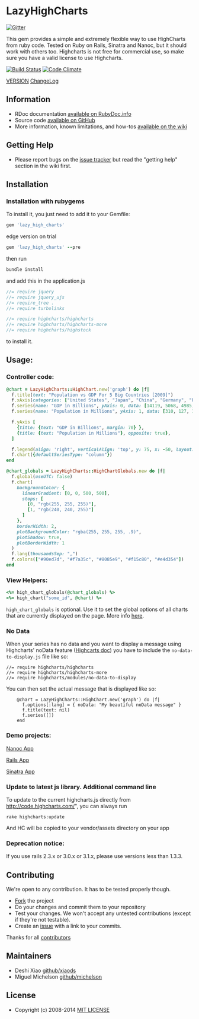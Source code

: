 # LazyHighCharts

[![Gitter](https://badges.gitter.im/Join%20Chat.svg)](https://gitter.im/michelson/lazy_high_charts?utm_source=badge&utm_medium=badge&utm_campaign=pr-badge&utm_content=badge)

This gem provides a simple and extremely flexible way to use HighCharts from ruby code.
Tested on Ruby on Rails, Sinatra and Nanoc, but it should work with others too. Highcharts is not free for commercial use, so make sure you have a valid license to use Highcharts.


[![Build Status](https://travis-ci.org/michelson/lazy_high_charts.png?branch=master)](http://travis-ci.org/michelson/lazy_high_charts)
[![Code Climate](https://codeclimate.com/github/michelson/lazy_high_charts.png)](https://codeclimate.com/github/michelson/lazy_high_charts)

[VERSION](https://github.com/michelson/lazy_high_charts/blob/master/GEM_VERSION)
[ChangeLog](https://github.com/michelson/lazy_high_charts/blob/master/CHANGELOG.md)

## Information

* RDoc documentation [available on RubyDoc.info](http://rubydoc.info/gems/lazy_high_charts/frames)
* Source code [available on GitHub](http://github.com/michelson/lazy_high_charts)
* More information, known limitations, and how-tos [available on the wiki](https://github.com/michelson/lazy_high_charts/wiki)

## Getting Help

* Please report bugs on the [issue tracker](http://github.com/michelson/lazy_high_charts/issues) but read the "getting help" section in the wiki first.

## Installation

### Installation with rubygems

To install it, you just need to add it to your Gemfile:

```ruby
gem 'lazy_high_charts'
```
edge version on trial
```ruby
gem 'lazy_high_charts' --pre
```

then run

```bash
bundle install
```

and add this in the application.js

```js
//= require jquery
//= require jquery_ujs
//= require_tree .
//= require turbolinks

//= require highcharts/highcharts
//= require highcharts/highcharts-more
//= require highcharts/highstock
```

to install it.

## Usage:

### Controller code:
```ruby
@chart = LazyHighCharts::HighChart.new('graph') do |f|
  f.title(text: "Population vs GDP For 5 Big Countries [2009]")
  f.xAxis(categories: ["United States", "Japan", "China", "Germany", "France"])
  f.series(name: "GDP in Billions", yAxis: 0, data: [14119, 5068, 4985, 3339, 2656])
  f.series(name: "Population in Millions", yAxis: 1, data: [310, 127, 1340, 81, 65])

  f.yAxis [
    {title: {text: "GDP in Billions", margin: 70} },
    {title: {text: "Population in Millions"}, opposite: true},
  ]

  f.legend(align: 'right', verticalAlign: 'top', y: 75, x: -50, layout: 'vertical')
  f.chart({defaultSeriesType: "column"})
end

@chart_globals = LazyHighCharts::HighChartGlobals.new do |f|
  f.global(useUTC: false)
  f.chart(
    backgroundColor: {
      linearGradient: [0, 0, 500, 500],
      stops: [
        [0, "rgb(255, 255, 255)"],
        [1, "rgb(240, 240, 255)"]
      ]
    },
    borderWidth: 2,
    plotBackgroundColor: "rgba(255, 255, 255, .9)",
    plotShadow: true,
    plotBorderWidth: 1
  )
  f.lang(thousandsSep: ",")
  f.colors(["#90ed7d", "#f7a35c", "#8085e9", "#f15c80", "#e4d354"])
end
```

### View Helpers:
```ruby
<%= high_chart_globals(@chart_globals) %>
<%= high_chart("some_id", @chart) %>
```

`high_chart_globals` is optional. Use it to set the global options of all charts that are currently displayed on the page. More info [here](http://api.highcharts.com/highcharts#global).

### No Data

When your series has no data and you want to display a message using Highcharts' noData feature ([Highcarts doc](http://api.highcharts.com/highcharts/noData)) you have to include the `no-data-to-display.js` file like so:

````
//= require highcharts/highcharts
//= require highcharts/highcharts-more
//= require highcharts/modules/no-data-to-display
````

You can then set the actual message that is displayed like so:

````
    @chart = LazyHighCharts::HighChart.new('graph') do |f|
      f.options[:lang] = { noData: "My beautiful noData message" }
      f.title(text: nil)
      f.series([])
    end
````


### Demo projects:

[Nanoc App](spec/dummy_nanoc)

[Rails App](spec/dummy_rails)

[Sinatra App](spec/dummy_sinatra)


### Update to latest js library. Additional command line

  To update to the current highcharts.js directly from http://code.highcharts.com/",  you can always run 

    rake highcharts:update

  And HC will be copied to your vendor/assets directory on your app

### Deprecation notice: 

If you use rails 2.3.x or 3.0.x or 3.1.x, please use versions less than 1.3.3.

## Contributing

We're open to any contribution. It has to be tested properly though.

* [Fork](http://help.github.com/forking/) the project
* Do your changes and commit them to your repository
* Test your changes. We won't accept any untested contributions (except if they're not testable).
* Create an [issue](https://github.com/michelson/lazy_high_charts/issues) with a link to your commits.

Thanks for all [contributors](https://github.com/michelson/lazy_high_charts/contributors)

## Maintainers
* Deshi Xiao [github/xiaods](https://github.com/xiaods)
* Miguel Michelson [github/michelson](https://github.com/michelson)

## License
* Copyright (c) 2008-2014 [MIT LICENSE](MIT-LICENSE)
